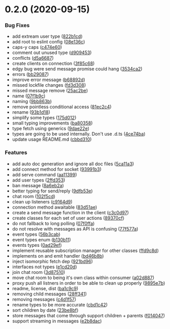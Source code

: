 # 0.2.0 (2020-09-15)


### Bug Fixes

* add extream user type ([822b1cd](https://github.com/Extream-SaaS/ex-sdk/commit/822b1cd8111769461c72478acc489697fc524cb8))
* add root to eslint config ([08e136c](https://github.com/Extream-SaaS/ex-sdk/commit/08e136caaa7102dab739d59ac87b2fa18de481a4))
* caps-y caps ([c474e60](https://github.com/Extream-SaaS/ex-sdk/commit/c474e606528d960a239d5b23078bc02670f999e8))
* comment out unused type ([d909453](https://github.com/Extream-SaaS/ex-sdk/commit/d9094537b56e3713485e067331b128d91e356d50))
* conflicts ([d5a6687](https://github.com/Extream-SaaS/ex-sdk/commit/d5a6687e31f4f59b3456825035e3d121073df10a))
* create clients on connection ([3f85c68](https://github.com/Extream-SaaS/ex-sdk/commit/3f85c68542ce37af016f5ff68fc04935fca75ecf))
* edgy bug were send message promise could hang ([3534ca2](https://github.com/Extream-SaaS/ex-sdk/commit/3534ca2683061a43ec4bb5c52a98cdd82779e8a2))
* errors ([bb29087](https://github.com/Extream-SaaS/ex-sdk/commit/bb29087a97d28cb80e2458524a33bf32d21eff72))
* improve error message ([b68892d](https://github.com/Extream-SaaS/ex-sdk/commit/b68892dd2e63aa4e28145dc62466481e43d0d211))
* missed lockfile changes ([fd3d308](https://github.com/Extream-SaaS/ex-sdk/commit/fd3d3080a16934d40241dde494ec0a47c817c810))
* missed message remove ([25ac2be](https://github.com/Extream-SaaS/ex-sdk/commit/25ac2bec1f8782eb86076be6e53f5eeef8fa4aa3))
* name ([07f1b9c](https://github.com/Extream-SaaS/ex-sdk/commit/07f1b9c487359035eaf4bd2b754e93f34e9d2b0c))
* naming ([9bb863b](https://github.com/Extream-SaaS/ex-sdk/commit/9bb863b2960eaafa552c6e2a1285486391862380))
* remove pointless conditional access ([81ec2c4](https://github.com/Extream-SaaS/ex-sdk/commit/81ec2c4f9b8b4c2c2195c878e301ac37578b7211))
* rename  ([93b1d18](https://github.com/Extream-SaaS/ex-sdk/commit/93b1d1874bb049d44b9343ebe3757591e211fe74))
* simplify some types ([175d012](https://github.com/Extream-SaaS/ex-sdk/commit/175d0122c13eaf12e147f637e1903dbcab645fff))
* small typing improvements ([ba80358](https://github.com/Extream-SaaS/ex-sdk/commit/ba8035860068a92d517062363f596292e5c260dd))
* type fetch using generics ([9dae22e](https://github.com/Extream-SaaS/ex-sdk/commit/9dae22eb914152adf54b79f11fcf25128f5d728f))
* types are going to be used internally. Don't use .d.ts ([4ce74ba](https://github.com/Extream-SaaS/ex-sdk/commit/4ce74ba527c8f2a3fa2686e0990cb46efa65603a))
* update usage README.md ([cbbd310](https://github.com/Extream-SaaS/ex-sdk/commit/cbbd31050fe47cc901ed7a64b51af62aa78581c9))


### Features

* add auto doc generation and ignore all doc files ([5ca11a3](https://github.com/Extream-SaaS/ex-sdk/commit/5ca11a3d2169fd7df90d8d08c72920cd04dad263))
* add connect method for socket ([93991b3](https://github.com/Extream-SaaS/ex-sdk/commit/93991b35ba344819c246f8b3287b34bbf99cac33))
* add serve command ([aa11399](https://github.com/Extream-SaaS/ex-sdk/commit/aa11399ba6b5f9cc758cef99c10e3620c2934cd8))
* add user types ([2ffd353](https://github.com/Extream-SaaS/ex-sdk/commit/2ffd353560d6719edf2ac0c97792aedbc810a3b7))
* ban message ([8a6eb2a](https://github.com/Extream-SaaS/ex-sdk/commit/8a6eb2a1e1d7b1acf2bcedc5d1600385b4d20484))
* better typing for send/reply ([9dfb53e](https://github.com/Extream-SaaS/ex-sdk/commit/9dfb53e7c8f7a7c5466c5ae826a0406586fcd4ca))
* chat room ([102f5cd](https://github.com/Extream-SaaS/ex-sdk/commit/102f5cd517bf00a472993b28099d61d2b724370c))
* clean up listeners ([c9164d9](https://github.com/Extream-SaaS/ex-sdk/commit/c9164d9ce05e2452955ac0f361f5f0983d29307a))
* connection method awaitable ([83d51ae](https://github.com/Extream-SaaS/ex-sdk/commit/83d51ae0671a3a5a68be76f4b216481b37c22f3c))
* create a send message function in the client ([c3c0d97](https://github.com/Extream-SaaS/ex-sdk/commit/c3c0d9759fb0010652a6edb54f952bbb8b8381cc))
* create classes for each set of user actions ([89370cf](https://github.com/Extream-SaaS/ex-sdk/commit/89370cf0ff1620a5392d3d70a27c706eab33e808))
* do not fallback to long polling ([07f0ffa](https://github.com/Extream-SaaS/ex-sdk/commit/07f0ffaced2f417e63ae412bb1ce9e09f3d53882))
* do not resolve with messages as API is confusing ([77f577a](https://github.com/Extream-SaaS/ex-sdk/commit/77f577a8247d7b5de5801f5ccf8a45fdc53640ad))
* event types ([56b3cab](https://github.com/Extream-SaaS/ex-sdk/commit/56b3cab7cb39704d4d260390cdf894cf65642857))
* event types enum ([b130b11](https://github.com/Extream-SaaS/ex-sdk/commit/b130b1180db8766a4dc3838c5de5a8fa08b83f2e))
* events types ([0ad29ef](https://github.com/Extream-SaaS/ex-sdk/commit/0ad29ef65232dabf08829ed6fd6dcb770d02ddf6))
* implement reusable subscription manager for other classes ([ffd9c8d](https://github.com/Extream-SaaS/ex-sdk/commit/ffd9c8d3238493259bc0fd255996283c504a6f5a))
* implements on and emit handler ([bd46b8b](https://github.com/Extream-SaaS/ex-sdk/commit/bd46b8b278b7908146c4fbd75cfbc57d7fb3e828))
* inject isomorphic fetch dep ([921bd96](https://github.com/Extream-SaaS/ex-sdk/commit/921bd96feece1d3406ed6c7971dcbb6a43e10c25))
* interfaces not types ([e1cd20d](https://github.com/Extream-SaaS/ex-sdk/commit/e1cd20d47a9255198ab7c5f81a3ff02e0a0b6051))
* join chat room  ([3d87510](https://github.com/Extream-SaaS/ex-sdk/commit/3d87510a349c509830245b28d80f01d055b7f167))
* move chat room to being it's own class within consumer ([a02d887](https://github.com/Extream-SaaS/ex-sdk/commit/a02d887ff47f5943ec5e452bcc0cf1aa709ab57b))
* proxy push all listners in order to be able to clean up properly ([9895e7b](https://github.com/Extream-SaaS/ex-sdk/commit/9895e7ba011b27bbbeb7d1aba907dea1e7ad1aa3))
* readme, license, dist ([ba1c9c9](https://github.com/Extream-SaaS/ex-sdk/commit/ba1c9c94ab8acbf12f8e148230c241e6928a6360))
* removing child messages  ([28ff341](https://github.com/Extream-SaaS/ex-sdk/commit/28ff341ef1b3ceee860f123894debac3b05ce11d))
* removing messages ([c4d1f57](https://github.com/Extream-SaaS/ex-sdk/commit/c4d1f574b4c2feb23a2fdcb4f0ab3d0ae24ab879))
* rename types to be more accurate  ([cbd1c42](https://github.com/Extream-SaaS/ex-sdk/commit/cbd1c42e23a0aa2d34e886f88168cda1bda7b5ef))
* sort children by date ([23be8bf](https://github.com/Extream-SaaS/ex-sdk/commit/23be8bfee186a1f98e7f877952429100cb54316f))
* store messages that come through support children + parents ([f014047](https://github.com/Extream-SaaS/ex-sdk/commit/f0140474d78ea1da8cd6192f75d148e46987b2dc))
* support streaming in messages ([e2b8dac](https://github.com/Extream-SaaS/ex-sdk/commit/e2b8dac1920635f63270c2da5be08deabfa4d2b3))



